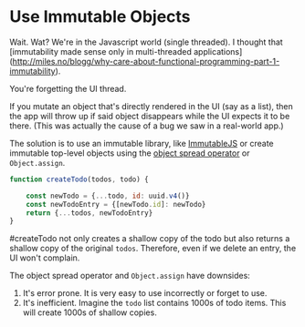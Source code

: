 # Use Immutable Objects

Wait. Wat? We're in the Javascript world (single threaded).
I thought that [immutability made sense only in multi-threaded applications]
(http://miles.no/blogg/why-care-about-functional-programming-part-1-immutability).

You're forgetting the UI thread.

If you mutate an object that's directly rendered in the UI (say as a list),
then the app will throw up if said object disappears while the UI expects it to be there.
(This was actually the cause of a bug we saw in a real-world app.)

The solution is to use an immutable library, like [ImmutableJS](https://facebook.github.io/immutable-js/)
or create immutable top-level objects using the
[object spread operator](https://github.com/sebmarkbage/ecmascript-rest-spread)
or `Object.assign`.

```javascript
function createTodo(todos, todo) {

    const newTodo = {...todo, id: uuid.v4()}
    const newTodoEntry = {[newTodo.id]: newTodo}
    return {...todos, newTodoEntry}
}
```

\#createTodo not only creates a shallow copy of the todo but also returns a
shallow copy of the original `todos`. Therefore, even if we delete an entry,
the UI won't complain.

The object spread operator and `Object.assign` have downsides:

1.  It's error prone. It is very easy to use incorrectly or forget to use.
2.  It's inefficient. Imagine the `todo` list contains 1000s of todo items.
    This will create 1000s of shallow copies.

